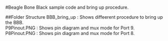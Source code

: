 #Beagle Bone Black sample code and bring up procedure.

##Folder Structure
BBB_bring_up : Shows diffeerent procedure to bring up the BBB.  
P9Pinout.PNG : Shows pin diagram and mux mode for Port 9.  
P8Pinout.PNG : Shows pin diagram and mux mode for Port 8.  

